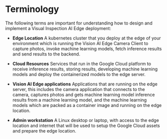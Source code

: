 # Terminology

The following terms are important for understanding how to design and implement
a Visual Inspection AI Edge deployment:

-   **Edge Location** A kubernetes cluster that you deploy at the edge of your
  environment which is running the Vision AI Edge Camera Client to capture
  photos, invoke machine learning models, fetch inference results and send
  results to the backend.

-   **Cloud Resources** Services that run in the Google Cloud platform to receive
  inference results, storing results, developing machine learning models and
  deploy the containerized models to the edge server.

-   **Vision AI Edge applications** Applications that are running on the edge
  server, this includes the camera application that connects to the camera,
  captures photos and gets machine learning model inference results from a
  machine learning model, and the machine learning models which are packed as a
  container image and running on the edge location.

-   **Admin workstation** A Linux desktop or laptop, with access to the edge
  location and internet that will be used to setup the Google Cloud assets and
  prepare the edge location.
